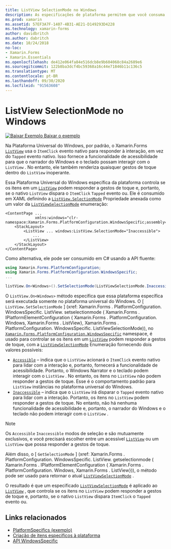 ```yaml
---
title: ListView SelectionMode no Windows
description: As especificações de plataforma permitem que você consuma a funcionalidade que só está disponível em uma plataforma específica, sem implementar renderizadores ou efeitos personalizados. Este artigo explica como consumir a plataforma Windows específica que controla se os itens em um ListView podem responder a gestos de toque.
ms.prod: xamarin
ms.assetid: 57EF3A7F-1407-4B31-AE21-D149293D4228
ms.technology: xamarin-forms
author: davidbritch
ms.author: dabritch
ms.date: 10/24/2018
no-loc:
- Xamarin.Forms
- Xamarin.Essentials
ms.openlocfilehash: de412e064fa84e516dcb8e9b604068c84a2689e6
ms.sourcegitcommit: 122b8ba3dcf4bc59368a16c44e71846b11c136c5
ms.translationtype: MT
ms.contentlocale: pt-BR
ms.lasthandoff: 09/30/2020
ms.locfileid: "91563608"
---
```

# <a name="listview-selectionmode-on-windows"></a>ListView SelectionMode no Windows

[![Baixar Exemplo](~/media/shared/download.png) Baixar o exemplo](https://docs.microsoft.com/samples/xamarin/xamarin-forms-samples/userinterface-platformspecifics)

Na Plataforma Universal do Windows, por padrão, o Xamarin.Forms [`ListView`](xref:Xamarin.Forms.ListView) usa o `ItemClick` evento nativo para responder à interação, em vez do `Tapped` evento nativo. Isso fornece a funcionalidade de acessibilidade para que o narrador do Windows e o teclado possam interagir com o `ListView` . No entanto, ele também renderiza quaisquer gestos de toque dentro do `ListView` inoperante.

Essa Plataforma Universal do Windows específica da plataforma controla se os itens em um [`ListView`](xref:Xamarin.Forms.ListView) podem responder a gestos de toque e, portanto, se o nativo `ListView` dispara o `ItemClick` `Tapped` evento ou. Ele é consumido em XAML definindo a [`ListView.SelectionMode`](xref:Xamarin.Forms.PlatformConfiguration.WindowsSpecific.ListView.SelectionModeProperty) Propriedade anexada como um valor da [`ListViewSelectionMode`](xref:Xamarin.Forms.PlatformConfiguration.WindowsSpecific.ListViewSelectionMode) enumeração:

```xaml
<ContentPage ...
             xmlns:windows="clr-namespace:Xamarin.Forms.PlatformConfiguration.WindowsSpecific;assembly=Xamarin.Forms.Core">
    <StackLayout>
        <ListView ... windows:ListView.SelectionMode="Inaccessible">
            ...
        </ListView>
    </StackLayout>
</ContentPage>
```

Como alternativa, ele pode ser consumido em C# usando a API fluente:

```csharp
using Xamarin.Forms.PlatformConfiguration;
using Xamarin.Forms.PlatformConfiguration.WindowsSpecific;
...

listView.On<Windows>().SetSelectionMode(ListViewSelectionMode.Inaccessible);
```

O `ListView.On<Windows>` método especifica que essa plataforma específica será executada somente no plataforma universal do Windows. O [ `ListView.SetSelectionMode` ] (xref: Xamarin.Forms . PlatformConfiguration. WindowsSpecific. ListView. setselectionmode ( Xamarin.Forms . IPlatformElementConfiguration { Xamarin.Forms . PlatformConfiguration. Windows, Xamarin.Forms . ListView}, Xamarin.Forms . PlatformConfiguration. WindowsSpecific. ListViewSelectionMode)), no [`Xamarin.Forms.PlatformConfiguration.WindowsSpecific`](xref:Xamarin.Forms.PlatformConfiguration.WindowsSpecific) namespace, é usado para controlar se os itens em um [`ListView`](xref:Xamarin.Forms.ListView) podem responder a gestos de toque, com a [`ListViewSelectionMode`](xref:Xamarin.Forms.PlatformConfiguration.WindowsSpecific.ListViewSelectionMode) Enumeração fornecendo dois valores possíveis:

- [`Accessible`](xref:Xamarin.Forms.PlatformConfiguration.WindowsSpecific.ListViewSelectionMode.Accessible) – indica que o `ListView` acionará o `ItemClick` evento nativo para lidar com a interação e, portanto, fornecerá a funcionalidade de acessibilidade. Portanto, o Windows Narrator e o teclado podem interagir com o `ListView` . No entanto, os itens no `ListView` não podem responder a gestos de toque. Esse é o comportamento padrão para `ListView` instâncias no plataforma universal do Windows.
- [`Inaccessible`](xref:Xamarin.Forms.PlatformConfiguration.WindowsSpecific.ListViewSelectionMode.Inaccessible) – indica que o `ListView` irá disparar o `Tapped` evento nativo para lidar com a interação. Portanto, os itens no `ListView` podem responder a gestos de toque. No entanto, não há nenhuma funcionalidade de acessibilidade e, portanto, o narrador do Windows e o teclado não podem interagir com o `ListView` .

> [!NOTE]
> Os `Accessible` `Inaccessible` modos de seleção e são mutuamente exclusivos, e você precisará escolher entre um acessível [`ListView`](xref:Xamarin.Forms.ListView) ou um `ListView` que possa responder a gestos de toque.

Além disso, o [ `GetSelectionMode` ] (xref: Xamarin.Forms . PlatformConfiguration. WindowsSpecific. ListView. getselectionmode ( Xamarin.Forms . IPlatformElementConfiguration { Xamarin.Forms . PlatformConfiguration. Windows, Xamarin.Forms . ListView})), o método pode ser usado para retornar o atual [`ListViewSelectionMode`](xref:Xamarin.Forms.PlatformConfiguration.WindowsSpecific.ListViewSelectionMode) .

O resultado é que um especificado [`ListViewSelectionMode`](xref:Xamarin.Forms.PlatformConfiguration.WindowsSpecific.ListViewSelectionMode) é aplicado ao [`ListView`](xref:Xamarin.Forms.ListView) , que controla se os itens no `ListView` podem responder a gestos de toque e, portanto, se o nativo `ListView` dispara `ItemClick` o `Tapped` evento ou.

## <a name="related-links"></a>Links relacionados

- [PlatformSpecifics (exemplo)](/samples/xamarin/xamarin-forms-samples/userinterface-platformspecifics)
- [Criação de itens específicos à plataforma](~/xamarin-forms/platform/platform-specifics/index.md#creating-platform-specifics)
- [API WindowsSpecific](xref:Xamarin.Forms.PlatformConfiguration.WindowsSpecific)